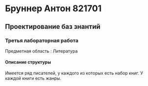 # Бруннер Антон 821701
## Проектирование баз знантий
### Третья лабораторная работа 
 Предметная область : Литература

#### Описание структуры
Имеется ряд писателей, у каждого из которых есть набор книг. У каждой книги есть жанры.
 